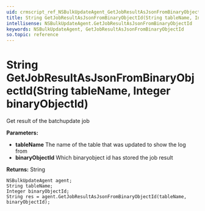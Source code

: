 ```yaml
---
uid: crmscript_ref_NSBulkUpdateAgent_GetJobResultAsJsonFromBinaryObjectId
title: String GetJobResultAsJsonFromBinaryObjectId(String tableName, Integer binaryObjectId)
intellisense: NSBulkUpdateAgent.GetJobResultAsJsonFromBinaryObjectId
keywords: NSBulkUpdateAgent, GetJobResultAsJsonFromBinaryObjectId
so.topic: reference
---
```


# String GetJobResultAsJsonFromBinaryObjectId(String tableName, Integer binaryObjectId)

Get result of the batchupdate job

**Parameters:**
 - **tableName** The name of the table that was updated to show the log from
 - **binaryObjectId** Which binaryobject id has stored the job result

**Returns:** String

```crmscript
NSBulkUpdateAgent agent;
String tableName;
Integer binaryObjectId;
String res = agent.GetJobResultAsJsonFromBinaryObjectId(tableName, binaryObjectId);
```

